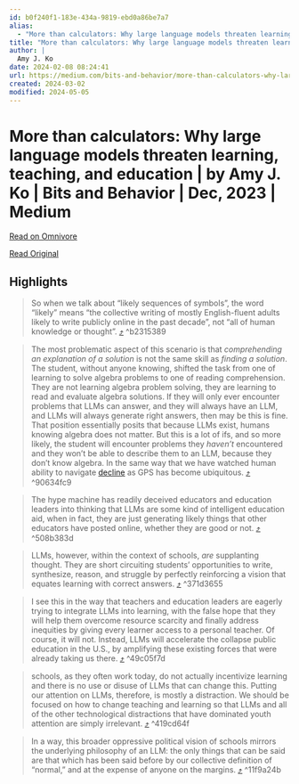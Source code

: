 ```yaml
---
id: b0f240f1-183e-434a-9819-ebd0a86be7a7
alias:
  - "More than calculators: Why large language models threaten learning, teaching, and education | by Amy J. Ko | Bits and Behavior | Dec, 2023 | Medium"
title: "More than calculators: Why large language models threaten learning, teaching, and education | by Amy J. Ko | Bits and Behavior | Dec, 2023 | Medium"
author: |
  Amy J. Ko
date: 2024-02-08 08:24:41
url: https://medium.com/bits-and-behavior/more-than-calculators-why-large-language-models-threaten-public-education-480dd5300939
created: 2024-03-02
modified: 2024-05-05
---
```


# More than calculators: Why large language models threaten learning, teaching, and education | by Amy J. Ko | Bits and Behavior | Dec, 2023 | Medium

[Read on Omnivore](https://omnivore.app/me/more-than-calculators-why-large-language-models-threaten-learnin-18d87d1a884)

[Read Original](https://medium.com/bits-and-behavior/more-than-calculators-why-large-language-models-threaten-public-education-480dd5300939)

## Highlights

> So when we talk about “likely sequences of symbols”, the word “likely” means “the collective writing of mostly English-fluent adults likely to write publicly online in the past decade”, not “all of human knowledge or thought”. [⤴️](https://omnivore.app/me/more-than-calculators-why-large-language-models-threaten-learnin-18d87d1a884#b2315389-c383-496a-b793-a24fe8769b49)  ^b2315389

> The most problematic aspect of this scenario is that _comprehending an explanation of a solution_ is not the same skill as _finding a solution_. The student, without anyone knowing, shifted the task from one of learning to solve algebra problems to one of reading comprehension. They are not learning algebra problem solving, they are learning to read and evaluate algebra solutions. If they will only ever encounter problems that LLMs can answer, and they will always have an LLM, and LLMs will always generate right answers, then may be this is fine. That position essentially posits that because LLMs exist, humans knowing algebra does not matter. But this is a lot of ifs, and so more likely, the student will encounter problems they _haven’t_ encountered and they won’t be able to describe them to an LLM, because they don’t know algebra. In the same way that we have watched human ability to navigate [decline](https://doi.org/10.1016/j.ijhcs.2018.04.006) as GPS has become ubiquitous. [⤴️](https://omnivore.app/me/more-than-calculators-why-large-language-models-threaten-learnin-18d87d1a884#90634fc9-b999-4d9e-b732-acaefe61a29a)  ^90634fc9

> The hype machine has readily deceived educators and education leaders into thinking that LLMs are some kind of intelligent education aid, when in fact, they are just generating likely things that other educators have posted online, whether they are good or not. [⤴️](https://omnivore.app/me/more-than-calculators-why-large-language-models-threaten-learnin-18d87d1a884#508b383d-8479-471f-adfc-23688e5f7ad5)  ^508b383d

> LLMs, however, within the context of schools, _are_ supplanting thought. They are short circuiting students’ opportunities to write, synthesize, reason, and struggle by perfectly reinforcing a vision that equates learning with correct answers. [⤴️](https://omnivore.app/me/more-than-calculators-why-large-language-models-threaten-learnin-18d87d1a884#371d3655-bd69-489b-a82f-e7acc1871e06)  ^371d3655

> I see this in the way that teachers and education leaders are eagerly trying to integrate LLMs into learning, with the false hope that they will help them overcome resource scarcity and finally address inequities by giving every learner access to a personal teacher. Of course, it will not. Instead, LLMs will accelerate the collapse public education in the U.S., by amplifying these existing forces that were already taking us there. [⤴️](https://omnivore.app/me/more-than-calculators-why-large-language-models-threaten-learnin-18d87d1a884#49c05f7d-747e-42c6-aaa3-51e792d87706)  ^49c05f7d

> schools, as they often work today, do not actually incentivize learning and there is no use or disuse of LLMs that can change this. Putting our attention on LLMs, therefore, is mostly a distraction. We should be focused on how to change teaching and learning so that LLMs and all of the other technological distractions that have dominated youth attention are simply irrelevant. [⤴️](https://omnivore.app/me/more-than-calculators-why-large-language-models-threaten-learnin-18d87d1a884#419cd64f-97bc-4c40-8b1c-033379d241ea)  ^419cd64f

> In a way, this broader oppressive political vision of schools mirrors the underlying philosophy of an LLM: the only things that can be said are that which has been said before by our collective definition of “normal,” and at the expense of anyone on the margins. [⤴️](https://omnivore.app/me/more-than-calculators-why-large-language-models-threaten-learnin-18d87d1a884#11f9a24b-ca02-4dfa-87b7-827bba5dd77f)  ^11f9a24b

